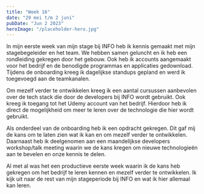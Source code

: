 ```yaml
---
title: "Week 16"
date: "29 mei t/m 2 juni"
pubDate: "Jun 2 2023"
heroImage: "/placeholder-hero.jpg"
---
```


In mijn eerste week van mijn stage bij INFO heb ik kennis gemaakt met mijn stagebegeleider en het team. We hebben samen geluncht en ik heb een rondleiding gekregen door het gebouw. Ook heb ik accounts aangemaakt voor het bedrijf en de benodigde programmas en applicaties gedownload. Tijdens de onboarding kreeg ik dagelijkse standups gepland en werd ik toegevoegd aan de teamkanalen.

Om mezelf verder te ontwikkelen kreeg ik een aantal cursussen aanbevolen over de tech stack die door de developers bij INFO wordt gebruikt. Ook kreeg ik toegang tot het Udemy account van het bedrijf. Hierdoor heb ik direct de mogelijkheid om meer te leren over de technologie die hier wordt gebruikt.

Als onderdeel van de onboarding heb ik een opdracht gekregen. Dit gaf mij de kans om te laten zien wat ik kan en om mezelf verder te ontwikkelen. Daarnaast heb ik deelgenomen aan een maandelijkse developers workshop/talk meeting waarin we de kans kregen om nieuwe technologieën aan te bevelen en onze kennis te delen.

Al met al was het een productieve eerste week waarin ik de kans heb gekregen om het bedrijf te leren kennen en mezelf verder te ontwikkelen. Ik kijk uit naar de rest van mijn stageperiode bij INFO en wat ik hier allemaal kan leren.
